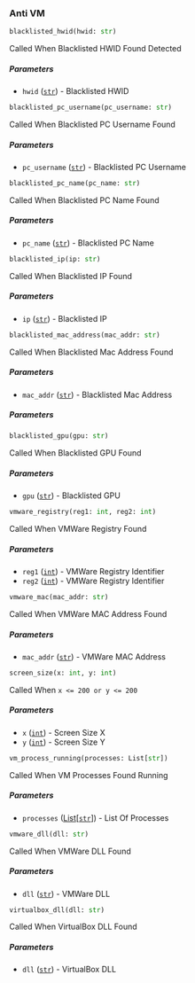 ### Anti VM

```py
blacklisted_hwid(hwid: str)
```

Called When Blacklisted HWID Found Detected

##### Parameters

- `hwid` ([`str`](https://docs.python.org/3/library/stdtypes.html#str)) - Blacklisted HWID
  
```py
blacklisted_pc_username(pc_username: str)
```

Called When Blacklisted PC Username Found

##### Parameters

- `pc_username` ([`str`](https://docs.python.org/3/library/stdtypes.html#str)) - Blacklisted PC Username


```py
blacklisted_pc_name(pc_name: str)
```

Called When Blacklisted PC Name Found

##### Parameters

- `pc_name` ([`str`](https://docs.python.org/3/library/stdtypes.html#str)) - Blacklisted PC Name

```py
blacklisted_ip(ip: str)
```

Called When Blacklisted IP Found

##### Parameters

- `ip` ([`str`](https://docs.python.org/3/library/stdtypes.html#str)) - Blacklisted IP

```py
blacklisted_mac_address(mac_addr: str)
```

Called When Blacklisted Mac Address Found

##### Parameters

- `mac_addr` ([`str`](https://docs.python.org/3/library/stdtypes.html#str)) - Blacklisted Mac Address

##### Parameters

```py
blacklisted_gpu(gpu: str)
```

Called When Blacklisted GPU Found

##### Parameters

- `gpu` ([`str`](https://docs.python.org/3/library/stdtypes.html#str)) - Blacklisted GPU

```py
vmware_registry(reg1: int, reg2: int)
```

Called When VMWare Registry Found

##### Parameters

- `reg1` ([`int`](https://docs.python.org/3/library/stdtypes.html#typesnumeric)) - VMWare Registry Identifier 
- `reg2` ([`int`](https://docs.python.org/3/library/stdtypes.html#typesnumeric)) - VMWare Registry Identifier

```py
vmware_mac(mac_addr: str)
```

Called When VMWare MAC Address Found

##### Parameters

- `mac_addr` ([`str`](https://docs.python.org/3/library/stdtypes.html#str)) - VMWare MAC Address


```py
screen_size(x: int, y: int)
```

Called When `x <= 200 or y <= 200` 

##### Parameters

- `x` ([`int`](https://docs.python.org/3/library/stdtypes.html#typesnumeric)) - Screen Size X
- `y` ([`int`](https://docs.python.org/3/library/stdtypes.html#typesnumeric)) - Screen Size Y

```py
vm_process_running(processes: List[str])
```

Called When VM Processes Found Running

##### Parameters

- `processes` ([List](https://docs.python.org/3/tutorial/introduction.html#lists)[[`str`](https://docs.python.org/3/library/stdtypes.html#str)]) - List Of Processes

```py
vmware_dll(dll: str)
```

Called When VMWare DLL Found

##### Parameters

- `dll` ([`str`](https://docs.python.org/3/library/stdtypes.html#str)) - VMWare DLL

```py
virtualbox_dll(dll: str)
```

Called When VirtualBox DLL Found

##### Parameters

- `dll` ([`str`](https://docs.python.org/3/library/stdtypes.html#str)) - VirtualBox DLL


